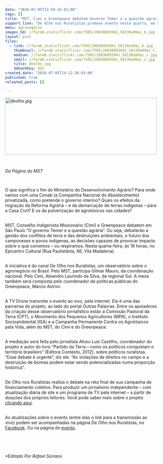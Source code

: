 ```yaml
---
date: "2016-07-05T13:59:16-03:00"
tags: []
title: "MST, Cimi e Greenpeace debatem Governo Temer e a questão agrária"
support_line: "De Olho nos Ruralistas promove evento nesta quarta, em São Paulo, com transmissão pela internet"
menu: agronegócio
images_hd: //farm8.staticflickr.com/7505/28030893941_58130a99ac_b.jpg
layout: post
files:
  - link: //farm8.staticflickr.com/7505/28030893941_58130a99ac_b.jpg
    thumbnail: //farm8.staticflickr.com/7505/28030893941_58130a99ac_t.jpg
    medium: //farm8.staticflickr.com/7505/28030893941_58130a99ac_z.jpg
    small: //farm8.staticflickr.com/7505/28030893941_58130a99ac_n.jpg
    title: deolho.jpg
    $$hashKey: 0IG
created_date: "2016-07-05T14:12:38-03:00"
published: true
releated_posts: []

---
```

<p><img alt="deolho.jpg" height="187" src="//farm8.staticflickr.com/7505/28030893941_58130a99ac_b.jpg" width="500" /></p>

<p>&nbsp;</p>

<p><em>Da P&aacute;gina do MST</em></p>

<p>&nbsp;</p>

<p>O que significa o fim do Minist&eacute;rio do Desenvolvimento Agr&aacute;rio? Para onde vamos com uma Conab (a Companhia Nacional do Abastecimento) privatizada, como pretende o governo interino? Quais os efeitos da migra&ccedil;&atilde;o da Reforma Agr&aacute;ria &ndash; e da demarca&ccedil;&atilde;o de terras ind&iacute;genas &ndash; para a Casa Civil? E os da pulveriza&ccedil;&atilde;o de agrot&oacute;xicos nas cidades?</p>

<p><br />
MST, Conselho Indigenista Mission&aacute;rio (Cimi) e Greenpeace debatem em S&atilde;o Paulo &ldquo;O governo Temer e a quest&atilde;o agr&aacute;ria&rdquo;. Ou seja, debater&atilde;o a gest&atilde;o dos conflitos de terra e das destrui&ccedil;&otilde;es ambientais, o futuro dos camponeses e povos ind&iacute;genas, as decis&otilde;es capazes de provocar impacto sobre o que comemos &ndash; ou respiramos. Nesta quarta-feira, &agrave;s 19 horas, no Epicentro Cultural (Rua Paulist&acirc;nia, 66, Vila Madalena).</p>

<p><br />
A iniciativa &eacute; do canal De Olho nos Ruralistas, um observat&oacute;rio sobre o agroneg&oacute;cio no Brasil. Pelo MST, participa Gilmar Mauro, da coordena&ccedil;&atilde;o nacional. Pelo Cimi, Aleandro Laurindo da Silva, da regional Sul. A mesa tamb&eacute;m ser&aacute; composta pelo coordenador de pol&iacute;ticas p&uacute;blicas do Greenpeace, Marcio Astrini.</p>

<p><br />
A TV Drone transmite o evento ao vivo, pela internet. Ela &eacute; uma das parceiras do projeto, ao lado do portal Outras Palavras. Entre os apoiadores da cria&ccedil;&atilde;o desse observat&oacute;rio jornal&iacute;stico est&atilde;o a Comiss&atilde;o Pastoral da Terra (CPT), o Movimento dos Pequenos Agricultores (MPA), o Instituto Socioambiental (ISA) e a Campanha Permanente Contra os Agrot&oacute;xicos pela Vida, al&eacute;m do MST, do Cimi e do Greenpeace.</p>

<p><br />
A media&ccedil;&atilde;o ser&aacute; feita pelo jornalista Alceu Lu&iacute;s Castilho, coordenador do projeto e autor do livro &ldquo;Partido da Terra &ndash; como os pol&iacute;ticos conquistam o territ&oacute;rio brasileiro&rdquo; (Editora Contexto, 2012), sobre pol&iacute;ticos ruralistas. &ldquo;Esse debate &eacute; urgente&rdquo;, diz ele. &ldquo;As viola&ccedil;&otilde;es de direitos no campo e a destrui&ccedil;&atilde;o de biomas podem estar sendo potencializadas numa propor&ccedil;&atilde;o hist&oacute;rica&rdquo;.</p>

<p><br />
De Olho nos Ruralistas realiza o debate na reta final de sua campanha de financiamento coletivo. Para produzir um jornalismo independente &ndash; com atualiza&ccedil;&atilde;o di&aacute;ria de site e um programa de TV pela internet &ndash; a partir de doa&ccedil;&otilde;es dos pr&oacute;prios leitores. Voc&ecirc; pode saber mais sobre o projeto <a href="http://bit.ly/1sCYNBQ">clicando aqui</a>.</p>

<p><br />
As atualiza&ccedil;&otilde;es sobre o evento (entre elas o link para a transmiss&atilde;o ao vivo) podem ser acompanhadas na p&aacute;gina De Olho nos Ruralistas, no <a href="http://bit.ly/29gxvrg">Facebook</a>. Ou na p&aacute;gina do <a href="http://bit.ly/29gxBz4">evento</a>.</p>

<p>&nbsp;</p>

<p>&nbsp;</p>

<p><em>*Editado Por Rafael Soriano</em></p>

<p>&nbsp;</p>
